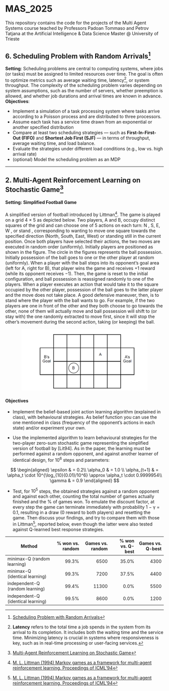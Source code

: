 # MAS_2025
This repository contains the code for the projects of the Multi Agent Systems course teached by Professors Padoan Tommaso and Petrov Tatjana at the Artificial Intelligence &amp; Data Science Master @ University of Trieste

## 6. Scheduling Problem with Random Arrivals[^Prj1]

**Setting**: Scheduling problems are central to computing systems, where jobs (or tasks) must be assigned to limited resources over time. The goal is often to optimize metrics such as average waiting time, latency[^latency], or system throughput. The complexity of the scheduling problem varies depending on system assumptions, such as the number of servers, whether preemption is allowed, and whether job durations and arrival times are known in advance.
**Objectives**:
 - Implement a simulation of a task processing system where tasks arrive according to a Poisson
process and are distributed to three processors.
- Assume each task has a service time drawn from an exponential or another specified distribution
- Compare at least two scheduling strategies — such as **First-In-First-Out (FIFO)** and **Shortest
Job First (SJF)** — in terms of throughput, average waiting time, and load balance.
- Evaluate the strategies under different load conditions (e.g., low vs. high arrival rate)
- (optional) Model the scheduling problem as an MDP


[^latency]:  **Latency** refers to the total time a job spends in the system from its arrival to its completion. It includes both the waiting time and the service time. Minimizing latency is crucial in systems where responsiveness is key, such as in real-time processing or user-facing services.

---

## 2. Multi-Agent Reinforcement Learning on Stochastic Game[^Prj2]
#### Setting: Simplified Football Game
A simplified version of football introduced by Littman[^Lit94]. The game is played on a grid 4 × 5 as depicted below. Two players, A and B, occupy distinct squares of the grid and can choose one of 5 actions on each turn: N , S, E, W , or stand , corresponding to wanting to move one square towards the specified direction (North, South, East, West) or standing still in the current position. Once both players have selected their actions, the two moves are executed in random order (uniformly). Initially players are positioned as shown in the figure. The circle in the figures represents the ball possession. Initially possession of the ball goes to one or the other player at random (uniformly). When a player with the ball steps into its opponent’s goal area (left for A, right for B), that player wins the game and receives +1 reward (while its opponent receives −1). Then, the game is reset to the initial configuration, and ball possession is reassigned randomly to one of the players. When a player executes an action that would take it to the square occupied by the other player, possession of the ball goes to the latter player and the move does not take place. A good defensive maneuver, then, is to stand where the player with the ball wants to go.  For example, if the two players are one in front of the other and they both choose to go towards the other, none of them will actually move and ball possession will shift to (or stay with) the one randomly extracted to move first, since it will stop the other’s movement during the second action, taking (or keeping) the ball.

<p align="center">
  <img src= "./Projects/Multi-Agent Reinforcement Learning on Stochastic Game/Images/MAS_FOOTBALL1.png"
       alt="MAS Football" 
       width="400"/>
</p>

#### Objectives
 - Implement the belief-based joint action learning algorithm (explained in class), with behavioural strategies. As belief function you can use the one mentioned in class (frequency of the opponent’s actions in each state) and/or experiment your own.

 - Use the implemented algorithm to learn behavioural strategies for the two-player zero-sum stochastic game representing the simplified version of football by [Lit94]. As in the paper, the learning must be performed against a random opponent, and against another learner of identical design, for $10^6$ steps and parameters:

$$
\begin{aligned}
 \epsilon & = 0.2\\
 \alpha_0 & = 1.0 \\
 \alpha_{t+1} & = \alpha_t \cdot 10^{\log_{10}(0.01)/10^6} \approx \alpha_t \cdot 0.9999954\\
 \gamma & = 0.9
\end{aligned}
$$

 - Test, for $10^5$ steps, the obtained strategies against a random opponent and against each other, counting the total number of games actually finished and the % of games won. To emulate the discount factor, at every step the game can terminate immediately with probability 1 − γ = 0.1, resulting in a draw (0 reward to both players) and resetting the game. Then discuss your findings, and try to compare them with those in Littman[^Lit94], reported below, even though the latter were also tested against Q-learned best response strategies.

<div align="center">

| Method                             | % won vs. random | Games vs. random | % won vs. Q-best | Games vs. Q-best |
|------------------------------------|-----------------:|-----------------:|-----------------:|-----------------:|
| minimax-Q (random learning)        |            99.3% |            6500  |            35.0% |            4300  |
| minimax-Q (identical learning)     |            99.3% |            7200  |            37.5% |            4400  |
| independent-Q (random learning)    |            99.4% |           11300  |             0.0% |            5500  |
| independent-Q (identical learning) |            99.5% |            8600  |             0.0% |            1200  |

</div>


[^Prj1]: [Scheduling Problem with Random Arrivals](./Projects/Scheduling%20Problem%20with%20Random%20Arrivals/2025_MAS_course_project_topics.pdf)
[^Lit94]: [M. L. Littman (1994) Markov games as a framework for multi-agent reinforcement learning. Proceedings of ICML’94](./Projects/Multi-Agent%20Reinforcement%20Learning%20on%20Stochastic%20Game/Material/littman94markov.pdf)
[^Prj2]: [Multi-Agent Reinforcement Learning on Stochastic Game](./Projects/Multi-Agent%20Reinforcement%20Learning%20on%20Stochastic%20Game/Material/Projects-Padoan.pdf)
